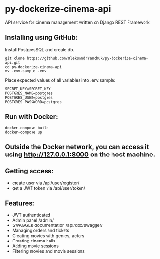 # py-dockerize-cinema-api

API service for cinema management written on Django REST Framework

## Installing using GitHub:
Install PostgresSQL and create db.
```
git clone https://github.com/OleksandrYanchuk/py-dockerize-cinema-api.git
cd py-dockerize-cinema-api
mv .env.sample .env
```
Place expected values of all variables into .env.sample:
```
SECRET_KEY=SECRET_KEY
POSTGRES_NAME=postgres
POSTGRES_USER=postgres
POSTGRES_PASSWORD=postgres
```
## Run with Docker:
```
docker-compose build
docker-compose up
```

## Outside the Docker network, you can access it using http://127.0.0.1:8000 on the host machine.

## Getting access:
- create user via /api/user/register/
- get a JWT token via /api/user/token/

## Features:
- JWT authenticated
- Admin panel /admin/
- SWAGGER documentation /api/doc/swagger/
- Managing orders and tickets
- Creating movies with genres, actors
- Creating cinema halls
- Adding movie sessions
- Filtering movies and movie sessions
